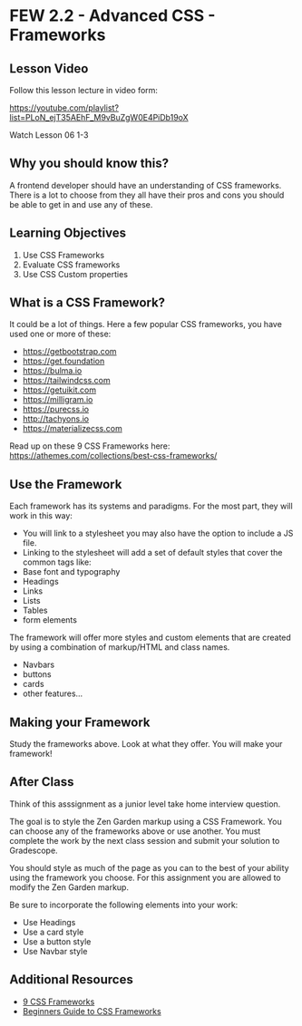 # FEW 2.2 - Advanced CSS - Frameworks

## Lesson Video

Follow this lesson lecture in video form: 

https://youtube.com/playlist?list=PLoN_ejT35AEhF_M9vBuZgW0E4PiDb19oX

Watch Lesson 06 1-3

<!-- ## Review

Consider this exercise as a practice interview question. There are two parts: an on site question and a take home question. The take home question is at the bottom of this page [here](#after-class). 

Imagine you need to design a dashboard page for a new product. This page is divided into a grid. Below is an image showing what the final page might look like. 

Grid Challenge: 

![grid challenge](images/grid-challenge.png)

Your goal is to recreate the image above with the markup below. Imagine this as a coding interview. 

Follow these steps: 

- Think about the problem and formulate at least one question for the interviewer. Your question should help clarify the problem and focus the expectation. 
- Outline your solution with comments. Think of this as Pseudo coding your solution! Review your pseudo code with the interviewer before coding! 
- Code your solution. 

```HTML
<!DOCTYPE html>
<html>
<head>
  <title>Dashboard</title>
  <style>
    
  </style>
</head>
<body>
  <div class="dashboard">
    <h1 class="title">Dashboard</h1>
    <div class="monster grid-cell">Monster</div>
    <div class="welcome grid-cell">
      <h2>Welcome</h2>
      <p>Some text... </p>
    </div>
    <div class="parents grid-cell">
      <h2>Parents</h2>
      <p>Some text... </p>
    </div>
    <div class="customize grid-cell">
      <h2>Customize</h2>
    </div>
    <div class="level-up grid-cell">
      <h2>Level Up</h2>
    </div>
    <div class="play grid-cell">
      <h2>Play</h2>
    </div>
  </div>
  
</body>
</html>
```  -->

## Why you should know this?

A frontend developer should have an understanding of CSS frameworks. There is a lot to choose from they all have their pros and cons you should be able to get in and use any of these. 

## Learning Objectives 

1. Use CSS Frameworks
1. Evaluate CSS frameworks
1. Use CSS Custom properties

## What is a CSS Framework?

It could be a lot of things. Here a few popular CSS frameworks, you have used one or more of these:

- https://getbootstrap.com
- https://get.foundation
- https://bulma.io
- https://tailwindcss.com
- https://getuikit.com
- https://milligram.io
- https://purecss.io
- http://tachyons.io
- https://materializecss.com

Read up on these 9 CSS Frameworks here: https://athemes.com/collections/best-css-frameworks/

## Use the Framework

Each framework has its systems and paradigms. For the most part, they will work in this way: 

- You will link to a stylesheet you may also have the option to include a JS file. 
- Linking to the stylesheet will add a set of default styles that cover the common tags like:
 - Base font and typography
 - Headings
 - Links
 - Lists 
 - Tables 
 - form elements

The framework will offer more styles and custom elements that are created by using a combination of markup/HTML and class names. 

- Navbars
- buttons
- cards
- other features...

## Making your Framework

Study the frameworks above. Look at what they offer. You will make your framework! 

## After Class

Think of this asssignment as a junior level take home interview question. 

The goal is to style the Zen Garden markup using a CSS Framework. You can choose any of the frameworks above or use another. You must complete the work by the next class session and submit your solution to Gradescope. 

You should style as much of the page as you can to the best of your ability using the framework you choose. For this assignment you are allowed to modify the Zen Garden markup. 

Be sure to incorporate the following elements into your work: 

- Use Headings
- Use a card style 
- Use a button style
- Use Navbar style

## Additional Resources

- [9 CSS Frameworks](https://athemes.com/collections/best-css-frameworks/)
- [Beginners Guide to CSS Frameworks](https://blog.zipboard.co/a-beginners-guide-to-css-front-end-frameworks-8045a499456b)


